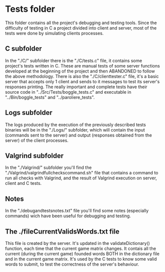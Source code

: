 # Tests folder
This folder contains all the project's debugging and testing tools.
Since the difficulty of testing in C a project divided into client and server, most of the tests were done by simulating clients processes. 

## C subfolder
In the "./C/" subfolder there is the "./C/tests.c" file, it contains some project's tests written in C. These are manual tests of some server functions developed at the beginning of the project and then ABANDONED to follow the above methodology. There is also the "./C/clienttester.c" file, it's a basic server that accepts only 1 client and sends to it messages to test its server's responses printing. The really important and complete tests have their source code in "../Src/Tests/boggle_tests.c" and executable in "../Bin/boggle_tests" and "../paroliere_tests".

## Logs subfolder
The logs produced by the execution of the previously described tests binaries will be in the "./Logs/" subfolder, which will contain the input (commands sent to the server) and output (responses obtained from the server) of the client processes.

## Valgrind subfolder
In the "./Valgrind/" subfolder you'll find the "./Valgrind/valgrindfullcheckscommand.sh" file that contains a command to run all checks with Valgrind, and the result of Valgrind execution on server, client and C tests.

## Notes
In the "./debugandtestsnotes.txt" file you'll find some notes (especially commands) wich have been useful for debugging and testing.

## The ./fileCurrentValidsWords.txt file
This file is created by the server. It's updated in the validateDictionary() function, each time that the current game matrix changes. It contais all the current (during the current game) founded words BOTH in the dictionary file and in the current game matrix. It's used by the C tests to know some valid words to submit, to test the correctness of the server's behaviour.

